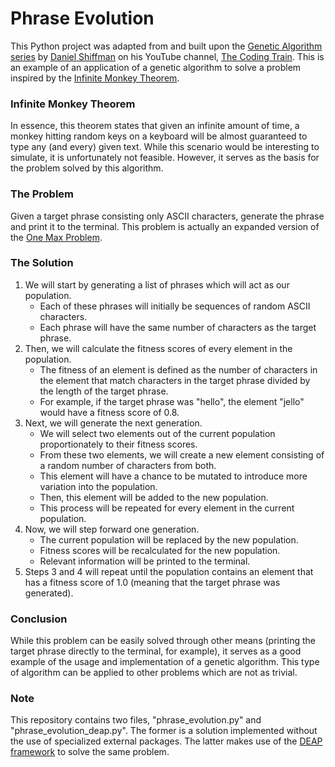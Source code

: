 # Phrase Evolution
This Python project was adapted from and built upon the [Genetic Algorithm series](https://www.youtube.com/watch?v=9zfeTw-uFCw&list=PLRqwX-V7Uu6bJM3VgzjNV5YxVxUwzALHV) by [Daniel Shiffman](https://shiffman.net/) on his YouTube channel, [The Coding Train](https://www.youtube.com/channel/UCvjgXvBlbQiydffZU7m1_aw). This is an example of an application of a genetic algorithm to solve a problem inspired by the [Infinite Monkey Theorem](https://en.wikipedia.org/wiki/Infinite_monkey_theorem).

### Infinite Monkey Theorem
In essence, this theorem states that given an infinite amount of time, a monkey hitting random keys on a keyboard will be almost guaranteed to type any (and every) given text. While this scenario would be interesting to simulate, it is unfortunately not feasible. However, it serves as the basis for the problem solved by this algorithm.

### The Problem
Given a target phrase consisting only ASCII characters, generate the phrase and print it to the terminal. This problem is actually an expanded version of the [One Max Problem](https://tracer.lcc.uma.es/problems/onemax/onemax.html).

### The Solution
1. We will start by generating a list of phrases which will act as our population. 
    - Each of these phrases will initially be sequences of random ASCII characters.
    - Each phrase will have the same number of characters as the target phrase.
2. Then, we will calculate the fitness scores of every element in the population. 
    - The fitness of an element is defined as the number of characters in the element that match characters in the target phrase divided by the length of the target phrase. 
    - For example, if the target phrase was "hello", the element "jello" would have a fitness score of 0.8.
3. Next, we will generate the next generation.
    - We will select two elements out of the current population proportionately to their fitness scores.
    - From these two elements, we will create a new element consisting of a random number of characters from both.
    - This element will have a chance to be mutated to introduce more variation into the population.
    - Then, this element will be added to the new population.
    - This process will be repeated for every element in the current population.
4. Now, we will step forward one generation.
    - The current population will be replaced by the new population.
    - Fitness scores will be recalculated for the new population.
    - Relevant information will be printed to the terminal.
5. Steps 3 and 4 will repeat until the population contains an element that has a fitness score of 1.0 (meaning that the target phrase was generated).

### Conclusion
While this problem can be easily solved through other means (printing the target phrase directly to the terminal, for example), it serves as a good example of the usage and implementation of a genetic algorithm. This type of algorithm can be applied to other problems which are not as trivial.

### Note
This repository contains two files, "phrase_evolution.py" and "phrase_evolution_deap.py". The former is a solution implemented without the use of specialized external packages. The latter makes use of the [DEAP framework](https://github.com/deap/deap) to solve the same problem.
